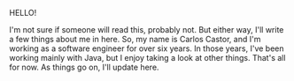 HELLO! 

I'm not sure if someone will read this, probably not. But either way, I'll write a few things about me in here.
So, my name is Carlos Castor, and I'm working as a software engineer for over six years. In those years, I've been working mainly with Java, but I  enjoy taking a look at other things.
That's all for now. As things go on, I'll update here.
